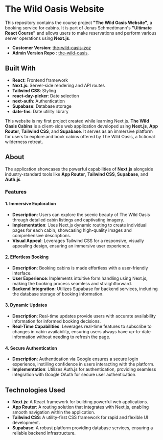 # The Wild Oasis Website

This repository contains the course project **"The Wild Oasis Website"**, a booking service for cabins. It is part of Jonas Schmedtmann's **"Ultimate React Course"** and allows users to make reservations and perform various server operations using **Next.js**.

- **Customer Version**: [the-wild-oasis-zoz](https://the-wild-oasis-website-zeta-rouge.vercel.app/)
- **Admin Version Repo** : [the-wild-oasis](https://github.com/Ahmedabdelaziz77/the-wild-oasis).

## Built With

- **React**: Frontend framework
- **Next.js**: Server-side rendering and API routes
- **Tailwind CSS**: Styling
- **react-day-picker**: Date selection
- **next-auth**: Authentication
- **Supabase**: Database storage
- **date-fns**: Date utility library

This website is my first project created while learning Next.js. **The Wild Oasis Cabins** is a client-side web application developed using **Next.js**, **App Router**, **Tailwind CSS**, and **Supabase**. It serves as an immersive platform for users to explore and book cabins offered by The Wild Oasis, a fictional wilderness retreat.

## About

The application showcases the powerful capabilities of **Next.js** alongside industry-standard tools like **App Router**, **Tailwind CSS**, **Supabase**, and **Auth.js**.

### Features

#### 1. Immersive Exploration
- **Description**: Users can explore the scenic beauty of The Wild Oasis through detailed cabin listings and captivating imagery.
- **Implementation**: Uses Next.js dynamic routing to create individual pages for each cabin, showcasing high-quality images and comprehensive descriptions.
- **Visual Appeal**: Leverages Tailwind CSS for a responsive, visually appealing design, ensuring an immersive user experience.

#### 2. Effortless Booking
- **Description**: Booking cabins is made effortless with a user-friendly interface.
- **User Experience**: Implements intuitive form handling using Next.js, making the booking process seamless and straightforward.
- **Backend Integration**: Utilizes Supabase for backend services, including the database storage of booking information.

#### 3. Dynamic Updates
- **Description**: Real-time updates provide users with accurate availability information for informed booking decisions.
- **Real-Time Capabilities**: Leverages real-time features to subscribe to changes in cabin availability, ensuring users always have up-to-date information without needing to refresh the page.

#### 4. Secure Authentication
- **Description**: Authentication via Google ensures a secure login experience, instilling confidence in users interacting with the platform.
- **Implementation**: Utilizes Auth.js for authentication, providing seamless integration with Google OAuth for secure user authentication.

## Technologies Used

- **Next.js**: A React framework for building powerful web applications.
- **App Router**: A routing solution that integrates with Next.js, enabling smooth navigation within the application.
- **Tailwind CSS**: A utility-first CSS framework for rapid and flexible UI development.
- **Supabase**: A robust platform providing database services, ensuring a reliable backend infrastructure.
